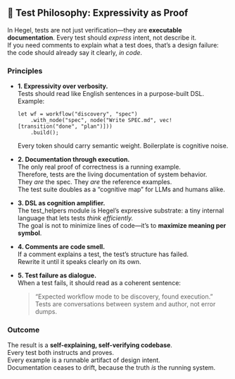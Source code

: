 ## 🧠 Test Philosophy: Expressivity as Proof

In Hegel, tests are not just verification—they are **executable documentation**. Every test should *express* intent, not describe it.  
If you need comments to explain what a test does, that’s a design failure: the code should already say it clearly, *in code*.

### Principles

- **1. Expressivity over verbosity.**  
  Tests should read like English sentences in a purpose-built DSL.  
  Example:  

      let wf = workflow("discovery", "spec")
          .with_node("spec", node("Write SPEC.md", vec![transition("done", "plan")]))
          .build();

  Every token should carry semantic weight. Boilerplate is cognitive noise.

- **2. Documentation through execution.**  
  The only real proof of correctness is a running example.  
  Therefore, tests are the living documentation of system behavior.  
  They *are* the spec. They *are* the reference examples.  
  The test suite doubles as a “cognitive map” for LLMs and humans alike.

- **3. DSL as cognition amplifier.**  
  The test_helpers module is Hegel’s expressive substrate: a tiny internal language that lets tests *think efficiently.*  
  The goal is not to minimize lines of code—it’s to **maximize meaning per symbol**.

- **4. Comments are code smell.**  
  If a comment explains a test, the test’s structure has failed.  
  Rewrite it until it speaks clearly on its own.

- **5. Test failure as dialogue.**  
  When a test fails, it should read as a coherent sentence:  
  > “Expected workflow mode to be discovery, found execution.”  
  Tests are conversations between system and author, not error dumps.

### Outcome

The result is a **self-explaining, self-verifying codebase**.  
Every test both instructs and proves.  
Every example is a runnable artifact of design intent.  
Documentation ceases to drift, because the truth *is* the running system.